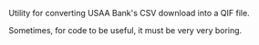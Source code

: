 Utility for converting USAA Bank's CSV download into a QIF file.

Sometimes, for code to be useful, it must be very very boring.

